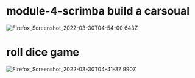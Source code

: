 # module-4-scrimba  build a carsoual


![Firefox_Screenshot_2022-03-30T04-54-00 643Z](https://user-images.githubusercontent.com/60251000/160755271-58d61ec0-dcd6-4831-8f48-3d3de035344a.png)



# roll dice game
![Firefox_Screenshot_2022-03-30T04-41-37 990Z](https://user-images.githubusercontent.com/60251000/160755176-d78fc776-e6bb-426b-aa2c-fd4a651b5191.png)
